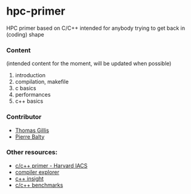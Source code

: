 # hpc-primer

HPC primer based on C/C++ intended for anybody trying to get back in (coding) shape

### Content

(intended content for the moment, will be updated when possible)

1. introduction
1. compilation, makefile
1. c basics
2. performances
3. c++ basics



### Contributor

- [Thomas Gillis](https://github.com/thomasgillis)
- [Pierre Balty](https://github.com/pbalty)


### Other resources:

- [c/c++ primer - Harvard IACS](https://github.com/Harvard-IACS/c_cpp_primer)
- [compiler explorer](https://godbolt.org/)
- [c++ insight](https://cppinsights.io/)
- [c/c++ benchmarks](https://quick-bench.com/)
